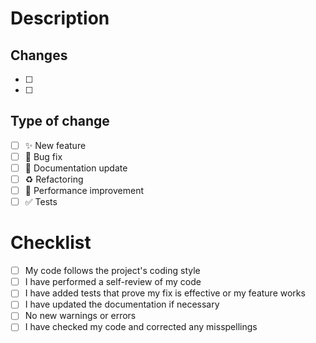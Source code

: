 # Description  
<!-- Provide a concise summary of the changes introduced in this PR. Mention the motivation and context. -->  

## Changes  
- [ ] <!-- List key changes or features added -->  
- [ ]  

## Type of change  
- [ ] ✨ New feature  
- [ ] 🐛 Bug fix  
- [ ] 📖 Documentation update  
- [ ] ♻️ Refactoring  
- [ ] 🚀 Performance improvement  
- [ ] ✅ Tests  

# Checklist  
- [ ] My code follows the project's coding style  
- [ ] I have performed a self-review of my code  
- [ ] I have added tests that prove my fix is effective or my feature works  
- [ ] I have updated the documentation if necessary  
- [ ] No new warnings or errors  
- [ ] I have checked my code and corrected any misspellings
